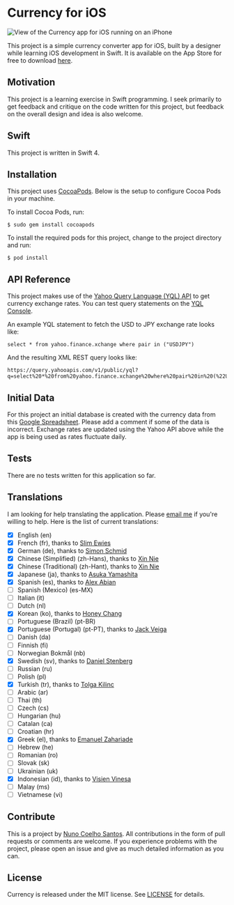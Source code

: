 # Currency for iOS

![View of the Currency app for iOS running on an iPhone](http://i.imgur.com/yiOFZzV.jpg)

This project is a simple currency converter app for iOS, built by a designer while learning iOS development in Swift. It is available on the App Store for free to download [here](https://itunes.apple.com/app/currency-simple-currency-calculator/id1109685198?mt=8).

## Motivation

This project is a learning exercise in Swift programming. I seek primarily to get feedback and critique on the code written for this project, but feedback on the overall design and idea is also welcome.

## Swift

This project is written in Swift 4.

## Installation

This project uses [CocoaPods](https://cocoapods.org). Below is the setup to configure Cocoa Pods in your machine.

To install Cocoa Pods, run:
```
$ sudo gem install cocoapods
```

To install the required pods for this project, change to the project directory and run:
```
$ pod install
```

## API Reference

This project makes use of the [Yahoo Query Language (YQL) API](https://developer.yahoo.com/yql/) to get currency exchange rates. You can test query statements on the [YQL Console](https://developer.yahoo.com/yql/console/).

An example YQL statement to fetch the USD to JPY exchange rate looks like:
```
select * from yahoo.finance.xchange where pair in ("USDJPY")
```

And the resulting XML REST query looks like:
```
https://query.yahooapis.com/v1/public/yql?q=select%20*%20from%20yahoo.finance.xchange%20where%20pair%20in%20(%22USDJPY%22)&diagnostics=true&env=store%3A%2F%2Fdatatables.org%2Falltableswithkeys
```

## Initial Data

For this project an initial database is created with the currency data from this [Google Spreadsheet](https://docs.google.com/spreadsheets/d/1218JsxdKNp3ytpAtIq8D1Wtl9t4blLpC2amTweWDhek/edit?usp=sharing). Please add a comment if some of the data is incorrect. Exchange rates are updated using the Yahoo API above while the app is being used as rates fluctuate daily.

## Tests

There are no tests written for this application so far.

## Translations

I am looking for help translating the application. Please [email me](mailto:nuno@nunocoelhosantos.com?subject=Help%20translate%20Currency%20for%20iOS) if you're willing to help. Here is the list of current translations:

- [x] English (en)
- [x] French (fr), thanks to [Slim Ewies](https://github.com/slim-e/)
- [x] German (de), thanks to [Simon Schmid](https://twitter.com/s2imon/)
- [x] Chinese (Simplified) (zh-Hans), thanks to [Xin Nie](https://www.instagram.com/star_nie/)
- [x] Chinese (Traditional) (zh-Hant), thanks to [Xin Nie](https://www.instagram.com/star_nie/)
- [x] Japanese (ja), thanks to [Asuka Yamashita](https://www.facebook.com/asuka.yamashita.944)
- [x] Spanish (es), thanks to [Alex Abian](https://www.instagram.com/alex_abn/)
- [ ] Spanish (Mexico) (es-MX)
- [ ] Italian (it)
- [ ] Dutch (nl)
- [x] Korean (ko), thanks to [Honey Chang](http://honeychang.com)
- [ ] Portuguese (Brazil) (pt-BR)
- [x] Portuguese (Portugal) (pt-PT), thanks to [Jack Veiga](https://twitter.com/jackveiga)
- [ ] Danish (da)
- [ ] Finnish (fi)
- [ ] Norwegian Bokmål (nb)
- [x] Swedish (sv), thanks to [Daniel Stenberg](https://twitter.com/daniel_stenberg)
- [ ] Russian (ru)
- [ ] Polish (pl)
- [x] Turkish (tr), thanks to [Tolga Kilinc](https://twitter.com/quernica)
- [ ] Arabic (ar)
- [ ] Thai (th)
- [ ] Czech (cs)
- [ ] Hungarian (hu)
- [ ] Catalan (ca)
- [ ] Croatian (hr)
- [x] Greek (el), thanks to [Emanuel Zahariade](http://zahariades.co.uk/)
- [ ] Hebrew (he)
- [ ] Romanian (ro)
- [ ] Slovak (sk)
- [ ] Ukrainian (uk)
- [x] Indonesian (id), thanks to [Visien Vinesa](https://twitter.com/hyoori)
- [ ] Malay (ms)
- [ ] Vietnamese (vi)

## Contribute

This is a project by [Nuno Coelho Santos](https://twitter.com/nunosans/). All contributions in the form of pull requests or comments are welcome. If you experience problems with the project, please open an issue and give as much detailed information as you can.

## License

Currency is released under the MIT license. See [LICENSE](LICENSE) for details.
